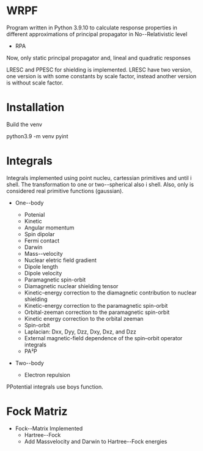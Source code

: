 # WRPF

Program written in Python 3.9.10 to calculate response properties in different approximations of principal propagator in No--Relativistic level

* RPA

Now, only static principal propagator and, lineal and quadratic responses

LRESC and PPESC for shielding is implemented. LRESC have two version, one version is with some constants by scale factor, instead another version is without scale factor.

# Installation

Build the venv

python3.9 -m venv pyint

# Integrals

Integrals implemented using point nucleu, cartessian primitives and until i shell. The transformation to one or two--spherical also i shell. Also, only is considered real primitive functions (gaussian).

* One--body
    * Potenial 
    * Kinetic
    * Angular momentum
    * Spin dipolar
    * Fermi contact
    * Darwin
    * Mass--velocity
    * Nuclear eletric field gradient
    * Dipole length
    * Dipole velocity
    * Paramagnetic spin-orbit
    * Diamagnetic nuclear shielding tensor
    * Kinetic-energy correction to the diamagnetic contribution to nuclear shielding
    * Kinetic-energy correction to the paramagnetic spin-orbit
    * Orbital-zeeman correction to the paramagnetic spin-orbit 
    * Kinetic energy correction to the orbital zeeman
    * Spin-orbit
    * Laplacian: Dxx, Dyy, Dzz, Dxy, Dxz, and Dzz
    * External magnetic-field dependence of the spin–orbit operator integrals
    * PA²P

* Two--body
    * Electron repulsion

PPotential integrals use boys function.

# Fock Matriz 

* Fock--Matrix Implemented
    * Hartree--Fock
    * Add Massvelocity and Darwin to Hartree--Fock energies 
  
